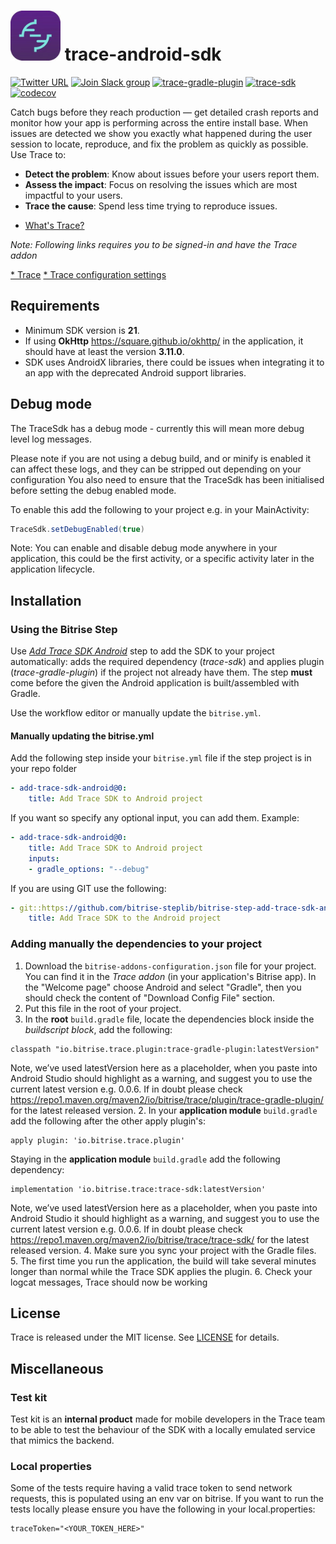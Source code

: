 # [<img src="assets/logo.jpeg"  width="80" height="80">](https://www.bitrise.io/add-ons/trace-mobile-monitoring) trace-android-sdk
[![Twitter URL](https://img.shields.io/twitter/url?style=social&url=https%3A%2F%2Ftwitter.com%2Fbitrise)](https://twitter.com/bitrise)
[![Join Slack group](https://img.shields.io/badge/Chat-Slack-blue?link=https://chat.bitrise.io/)](https://chat.bitrise.io/)
[![trace-gradle-plugin](https://img.shields.io/maven-central/v/io.bitrise.trace.plugin/trace-gradle-plugin?label=trace-gradle-plugin)](https://search.maven.org/artifact/io.bitrise.trace.plugin/trace-gradle-plugin/)
[![trace-sdk](https://img.shields.io/maven-central/v/io.bitrise.trace/trace-sdk?label=trace-sdk)](https://search.maven.org/artifact/io.bitrise.trace/trace-sdk/)
[![codecov](https://codecov.io/gh/bitrise-io/trace-android-sdk/branch/main/graph/badge.svg?token=9zDLykViPd)](https://codecov.io/gh/bitrise-io/trace-android-sdk)

Catch bugs before they reach production — get detailed crash reports and monitor how your app is 
performing across the entire install base. When issues are detected we show you exactly what 
happened during the user session to locate, reproduce, and fix the problem as quickly as possible.
Use Trace to:
- **Detect the problem**: Know about issues before your users report them.
- **Assess the impact**: Focus on resolving the issues which are most impactful to your users.
- **Trace the cause**: Spend less time trying to reproduce issues.

* [What's Trace?](https://www.bitrise.io/add-ons/trace-mobile-monitoring)

*Note: Following links requires you to be signed-in and have the Trace addon*  
  
[* Trace](https://trace.bitrise.io) [* Trace configuration settings](https://trace.bitrise.io/settings)

## Requirements

* Minimum SDK version is **21**.
* If using **OkHttp** <https://square.github.io/okhttp/> in the application, it should have at least
 the version **3.11.0**.
* SDK uses AndroidX libraries, there could be issues when integrating it to an app with the 
deprecated Android support libraries.

## Debug mode

The TraceSdk has a debug mode - currently this will mean more debug level log messages.

Please note if you are not using a debug build, and or minify is enabled it can affect these logs, and they can be stripped out depending on your configuration
You also need to ensure that the TraceSdk has been initialised before setting the debug enabled mode.

To enable this add the following to your project e.g. in your MainActivity:

```java
TraceSdk.setDebugEnabled(true)
```

Note: You can enable and disable debug mode anywhere in your application, this could be the first activity, or a specific activity later in the application lifecycle.

## Installation

### Using the Bitrise Step

Use *[Add Trace SDK Android](https://www.bitrise.io/integrations/steps/add-trace-sdk-android)* step 
to add the SDK to your project automatically: adds the required dependency (*trace-sdk*) and applies 
plugin (*trace-gradle-plugin*) if the project not already have them. The step **must** come before 
the given the Android application is built/assembled with Gradle.

Use the workflow editor or manually update the `bitrise.yml`.

#### Manually updating the bitrise.yml 

Add the following step inside your `bitrise.yml` file if the step project is in your repo folder
```yml
- add-trace-sdk-android@0:
    title: Add Trace SDK to Android project
```

If you want so specify any optional input, you can add them. Example:
```yml
- add-trace-sdk-android@0:
    title: Add Trace SDK to Android project
    inputs:
    - gradle_options: "--debug"
```

If you are using GIT use the following:
```yml
- git::https://github.com/bitrise-steplib/bitrise-step-add-trace-sdk-android.git@main:
    title: Add Trace SDK to the Android project
```

### Adding manually the dependencies to your project

1. Download the `bitrise-addons-configuration.json` file for your project. You can find it in the 
*Trace addon* (in your application's Bitrise app). In the "Welcome page" choose Android and select 
"Gradle", then you should check the content of "Download Config File" section.
2. Put this file in the root of your project. 
3. In the **root** `build.gradle` file, locate the dependencies block inside the 
*buildscript block*, add the following:
```
classpath "io.bitrise.trace.plugin:trace-gradle-plugin:latestVersion"
```
Note, we’ve used latestVersion here as a placeholder, when you paste into Android Studio should 
highlight as a warning, and suggest you to use the current latest version e.g. 0.0.6. If in doubt 
please check <https://repo1.maven.org/maven2/io/bitrise/trace/plugin/trace-gradle-plugin/> for the 
latest released version.
2. In your **application module** `build.gradle` add the following after the other apply plugin's:
```
apply plugin: 'io.bitrise.trace.plugin'
```
Staying in the **application module** `build.gradle` add the following dependency:
```
implementation 'io.bitrise.trace:trace-sdk:latestVersion'
```
Note, we’ve used latestVersion here as a placeholder, when you paste into Android Studio it should 
highlight as a warning, and suggest you to use the current latest version e.g. 0.0.6. If in doubt 
please check <https://repo1.maven.org/maven2/io/bitrise/trace/trace-sdk/> for the latest released 
version.
4. Make sure you sync your project with the Gradle files.
5. The first time you run the application, the build will take several minutes longer than normal 
while the Trace SDK applies the plugin. 
6. Check your logcat messages, Trace should now be working

## License
Trace is released under the MIT license. See 
[LICENSE](https://github.com/bitrise-io//trace-android-sdk/blob/main/LICENSE.md) for details.

## Miscellaneous

### Test kit

Test kit is an **internal product** made for mobile developers in the Trace team to be able to test 
the behaviour of the SDK with a locally emulated service that mimics the backend.

### Local properties
Some of the tests require having a valid trace token to send network requests, this is populated using an env var on bitrise. If you want to run the tests locally please ensure you have the following in your local.properties:

```
traceToken="<YOUR_TOKEN_HERE>"
```